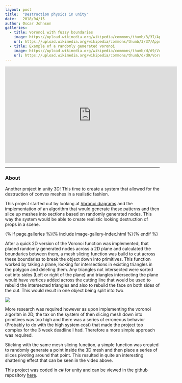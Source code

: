 ```yaml
---
layout: post
title:  "Destruction physics in unity"
date:   2018/04/15
author: Oscar Johnson
galleries:
  - title: Voronoi with fuzzy boundaries
    image: https://upload.wikimedia.org/wikipedia/commons/thumb/3/37/Approximate_Voronoi_Diagram.svg/220px-Approximate_Voronoi_Diagram.svg.png
    url: https://upload.wikimedia.org/wikipedia/commons/thumb/3/37/Approximate_Voronoi_Diagram.svg/220px-Approximate_Voronoi_Diagram.svg.png
  - title: Example of a randomly generated voronoi
    image: https://upload.wikimedia.org/wikipedia/commons/thumb/d/d9/Voronoi_growth_euclidean.gif/220px-Voronoi_growth_euclidean.gif
    url: https://upload.wikimedia.org/wikipedia/commons/thumb/d/d9/Voronoi_growth_euclidean.gif/220px-Voronoi_growth_euclidean.gif
---
```


<iframe width="560" height="315" src="https://www.youtube.com/embed/DggxVVvJLi8" frameborder="0" allow="accelerometer; autoplay; encrypted-media; gyroscope; picture-in-picture" allowfullscreen></iframe>

---
### About
Another project in unity 3D! This time to create a system that allowed for the destruction of convex meshes in a realistic fashion. 

This project started out by looking at [Voronoi diagrams](https://mathworld.wolfram.com/VoronoiDiagram.html) and the implementation of an algorithm that would generate these patterns and then slice up meshes into sections based on randomly generated nodes. This way the system would be able to create realistic looking destruction of props in a scene.

{% if page.galleries %}{% include image-gallery-index.html %}{% endif %}

After a quick 2D version of the Voronoi function was implemented, that placed randomly generated nodes across a 2D plane and calculated the boundaries between them, a mesh slicing function was build to cut across these boundaries to break the object down into primitives. This function worked by taking a plane, looking for intersections in existing triangles in the polygon and deleting them. Any triangles not intersected were sorted out into sides (Left or right of the plane) and triangles intersecting the plane would have vertices added across the cutting line that would be used to rebuild the intersected triangles and also to rebuild the face on both sides of the cut. This would result in one object being split into two.

<img src="https://wiki.freecadweb.org/images/thumb/a/a9/Part_Slice_Demo.png/600px-Part_Slice_Demo.png">

More research was required however as upon implementing the voronoi algoritm in 2D, the tax on the system of then slicing mesh down into primitives was too high and there was a series of erroneous behavior (Probably to do with the high system cost) that made the project too complex for the 3 week deadline I had. Therefore a more simple approach was required.

Sticking with the same mesh slicing function, a simple function was created to randomly generate a point inside the 3D mesh and then place a series of slices pivoting around that point. This resulted in quite an interesting shattering effect that can be seen in the video above.

This project was coded in c# for unity and can be viewed in the github repository [here](https://github.com/JohnnersUK/Modifying-Meshes).

